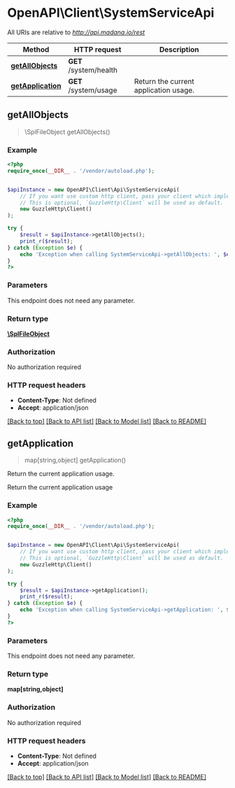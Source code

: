 # OpenAPI\Client\SystemServiceApi

All URIs are relative to *http://api.madana.io/rest*

Method | HTTP request | Description
------------- | ------------- | -------------
[**getAllObjects**](SystemServiceApi.md#getAllObjects) | **GET** /system/health | 
[**getApplication**](SystemServiceApi.md#getApplication) | **GET** /system/usage | Return the current application usage.



## getAllObjects

> \SplFileObject getAllObjects()



### Example

```php
<?php
require_once(__DIR__ . '/vendor/autoload.php');


$apiInstance = new OpenAPI\Client\Api\SystemServiceApi(
    // If you want use custom http client, pass your client which implements `GuzzleHttp\ClientInterface`.
    // This is optional, `GuzzleHttp\Client` will be used as default.
    new GuzzleHttp\Client()
);

try {
    $result = $apiInstance->getAllObjects();
    print_r($result);
} catch (Exception $e) {
    echo 'Exception when calling SystemServiceApi->getAllObjects: ', $e->getMessage(), PHP_EOL;
}
?>
```

### Parameters

This endpoint does not need any parameter.

### Return type

[**\SplFileObject**](../Model/\SplFileObject.md)

### Authorization

No authorization required

### HTTP request headers

- **Content-Type**: Not defined
- **Accept**: application/json

[[Back to top]](#) [[Back to API list]](../../README.md#documentation-for-api-endpoints)
[[Back to Model list]](../../README.md#documentation-for-models)
[[Back to README]](../../README.md)


## getApplication

> map[string,object] getApplication()

Return the current application usage.

Return the current application usage

### Example

```php
<?php
require_once(__DIR__ . '/vendor/autoload.php');


$apiInstance = new OpenAPI\Client\Api\SystemServiceApi(
    // If you want use custom http client, pass your client which implements `GuzzleHttp\ClientInterface`.
    // This is optional, `GuzzleHttp\Client` will be used as default.
    new GuzzleHttp\Client()
);

try {
    $result = $apiInstance->getApplication();
    print_r($result);
} catch (Exception $e) {
    echo 'Exception when calling SystemServiceApi->getApplication: ', $e->getMessage(), PHP_EOL;
}
?>
```

### Parameters

This endpoint does not need any parameter.

### Return type

**map[string,object]**

### Authorization

No authorization required

### HTTP request headers

- **Content-Type**: Not defined
- **Accept**: application/json

[[Back to top]](#) [[Back to API list]](../../README.md#documentation-for-api-endpoints)
[[Back to Model list]](../../README.md#documentation-for-models)
[[Back to README]](../../README.md)

